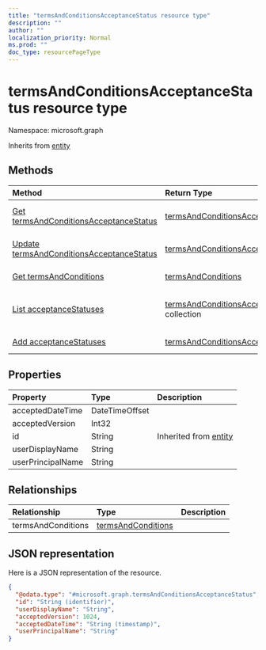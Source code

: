 ```yaml
---
title: "termsAndConditionsAcceptanceStatus resource type"
description: ""
author: ""
localization_priority: Normal
ms.prod: ""
doc_type: resourcePageType
---
```


# termsAndConditionsAcceptanceStatus resource type


Namespace: microsoft.graph




Inherits from [entity](../resources/entity.md)

## Methods
|Method|Return Type|Description|
|:---|:---|:---|
|[Get termsAndConditionsAcceptanceStatus](../api/termsandconditionsacceptancestatus-get.md)|[termsAndConditionsAcceptanceStatus](../resources/termsandconditionsacceptancestatus.md)|Read properties and relationships of the [termsAndConditionsAcceptanceStatus](../resources/termsandconditionsacceptancestatus.md) object.|
|[Update termsAndConditionsAcceptanceStatus](../api/termsandconditionsacceptancestatus-update.md)|[termsAndConditionsAcceptanceStatus](../resources/termsandconditionsacceptancestatus.md)|Update the properties of a [termsAndConditionsAcceptanceStatus](../resources/termsandconditionsacceptancestatus.md) object.|
|[Get termsAndConditions](../api/termsandconditions-get.md)|[termsAndConditions](../resources/termsandconditions.md)|Read properties and relationships of the [termsAndConditions](../resources/termsandconditions.md) object.|
|[List acceptanceStatuses](../api/termsandconditions-list-acceptancestatuses.md)|[termsAndConditionsAcceptanceStatus](../resources/termsandconditionsacceptancestatus.md) collection|Get the termsAndConditionsAcceptanceStatuses from the acceptanceStatuses navigation property.|
|[Add acceptanceStatuses](../api/termsandconditions-post-acceptancestatuses.md)|[termsAndConditionsAcceptanceStatus](../resources/termsandconditionsacceptancestatus.md)|Add acceptanceStatuses by posting to the acceptanceStatuses collection.|

## Properties
|Property|Type|Description|
|:---|:---|:---|
|acceptedDateTime|DateTimeOffset||
|acceptedVersion|Int32||
|id|String| Inherited from [entity](../resources/entity.md)|
|userDisplayName|String||
|userPrincipalName|String||

## Relationships
|Relationship|Type|Description|
|:---|:---|:---|
|termsAndConditions|[termsAndConditions](../resources/termsandconditions.md)||

## JSON representation
Here is a JSON representation of the resource.
<!-- {
  "blockType": "resource",
  "keyProperty": "id",
  "@odata.type": "microsoft.graph.termsAndConditionsAcceptanceStatus",
  "baseType": "microsoft.graph.entity",
  "openType": false
}
-->
``` json
{
  "@odata.type": "#microsoft.graph.termsAndConditionsAcceptanceStatus",
  "id": "String (identifier)",
  "userDisplayName": "String",
  "acceptedVersion": 1024,
  "acceptedDateTime": "String (timestamp)",
  "userPrincipalName": "String"
}
```

